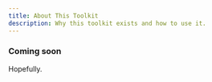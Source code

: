 ```yaml
---
title: About This Toolkit
description: Why this toolkit exists and how to use it.
---
```


### Coming soon

Hopefully.